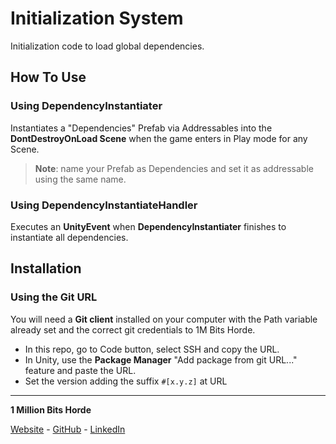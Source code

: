 # Initialization System

Initialization code to load global dependencies.

## How To Use

### Using DependencyInstantiater

Instantiates a "Dependencies" Prefab via Addressables into the **DontDestroyOnLoad Scene** when the game enters in Play mode for any Scene.

>**Note**: name your Prefab as Dependencies and set it as addressable using the same name.

### Using DependencyInstantiateHandler

Executes an **UnityEvent** when **DependencyInstantiater** finishes to instantiate all dependencies.

## Installation

### Using the Git URL

You will need a **Git client** installed on your computer with the Path variable already set and the correct git credentials to 1M Bits Horde.

- In this repo, go to Code button, select SSH and copy the URL.
- In Unity, use the **Package Manager** "Add package from git URL..." feature and paste the URL.
- Set the version adding the suffix `#[x.y.z]` at URL

---

**1 Million Bits Horde**

[Website](https://www.1mbitshorde.com) -
[GitHub](https://github.com/1mbitshorde) -
[LinkedIn](https://www.linkedin.com/company/1m-bits-horde)
